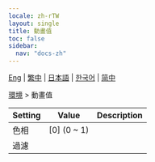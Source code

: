 ```yaml
---
locale: zh-rTW
layout: single
title: 動畫值
toc: false
sidebar:
  nav: "docs-zh"
---
```

[Eng](/dancexr/menu/2025.4/scene/auto_updates) | [繁中](/tw/dancexr/menu/2025.4/scene/auto_updates) | [日本語](/jp/dancexr/menu/2025.4/scene/auto_updates) | [한국어](/kr/dancexr/menu/2025.4/scene/auto_updates) | [简中](/zh/dancexr/menu/2025.4/scene/auto_updates)

[環境](../menu#環境) > 動畫值



| Setting | Value | Description |
| :--- | --- | :--- |
| 色相 | [0] (0 ~ 1) | 
| 過濾 || 
